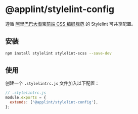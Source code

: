 # @applint/stylelint-config

遵循 [阿里巴巴大淘宝前端 CSS 编码规范](/packages/stylelint-config/docs/css.md) 的 Stylelint 可共享配置。

## 安装

```bash
npm install stylelint stylelint-scss --save-dev
```

## 使用

创建一个 `.stylelintrc.js` 文件加入以下配置：

```js
// .stylelintrc.js
module.exports = {
  extends: ['@applint/stylelint-config'],
};
```
